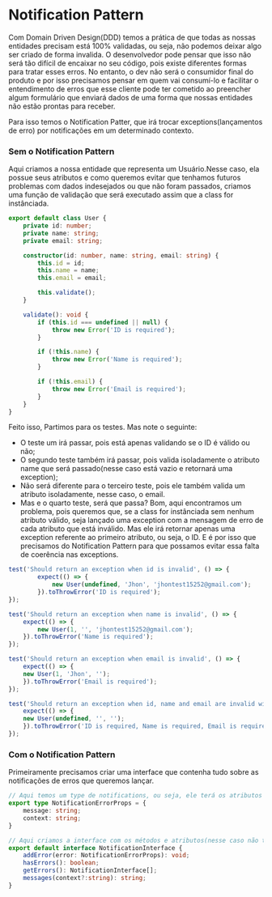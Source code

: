 # Notification Pattern

Com Domain Driven Design(DDD) temos a prática de que todas as nossas entidades precisam está 100% validadas, ou seja, não podemos deixar algo ser criado de forma invalida. O desenvolvedor pode pensar que isso não será tão difícil de encaixar no seu código, pois existe diferentes formas para tratar esses erros. No entanto, o dev não será o consumidor final do produto e por isso precisamos pensar em quem vai consumí-lo e facilitar o entendimento de erros que esse cliente pode ter cometido ao preencher algum formulário que enviará dados de uma forma que nossas entidades não estão prontas para receber.

Para isso temos o Notification Patter, que irá trocar exceptions(lançamentos de erro) por notificações em um determinado contexto.

### Sem o Notification Pattern

Aqui criamos a nossa entidade que representa um Usuário.Nesse caso, ela possue seus atributos e como queremos evitar que tenhamos futuros problemas com dados indesejados ou que não foram passados, criamos uma função de validação que será executado assim que a class for instânciada. 

```ts
export default class User {
    private id: number;
    private name: string;
    private email: string;

    constructor(id: number, name: string, email: string) {
        this.id = id;
        this.name = name;
        this.email = email;

        this.validate();
    }

    validate(): void {
        if (this.id === undefined || null) {
            throw new Error('ID is required');
        }

        if (!this.name) {
            throw new Error('Name is required');
        }

        if (!this.email) {
            throw new Error('Email is required');
        }
    }
}
```

Feito isso, Partimos para os testes. Mas note o seguinte:

- O teste um irá passar, pois está apenas validando se o ID é válido ou não;
- O segundo teste também irá passar, pois valida isoladamente o atributo name que será passado(nesse caso está vazio e retornará uma exception);
- Não será diferente para o terceiro teste, pois ele também valida um atributo isoladamente, nesse caso, o email.
- Mas e o quarto teste, será que passa? Bom, aqui encontramos um problema, pois queremos que, se a class for instânciada sem nenhum atributo válido, seja lançado uma exception com a mensagem de erro de cada atributo que está inválido. Mas ele irá retornar apenas uma exception referente ao primeiro atributo, ou seja, o ID. E é por isso que precisamos do Notification Pattern para que possamos evitar essa falta de coerência nas exceptions. 

```ts
test('Should return an exception when id is invalid', () => {
        expect(() => {
            new User(undefined, 'Jhon', 'jhontest15252@gmail.com');
        }).toThrowError('ID is required');
});

test('Should return an exception when name is invalid', () => {
    expect(() => {
        new User(1, '', 'jhontest15252@gmail.com');
    }).toThrowError('Name is required');
});

test('Should return an exception when email is invalid', () => {
    expect(() => {
    new User(1, 'Jhon', '');
    }).toThrowError('Email is required');
});

test('Should return an exception when id, name and email are invalid with all exceptions.', () => {
    expect(() => {
    new User(undefined, '', '');
    }).toThrowError('ID is required, Name is required, Email is required');
});
```

### Com o Notification Pattern

Primeiramente precisamos criar uma interface que contenha tudo sobre as notificações de erros que queremos lançar.

```ts
// Aqui temos um type de notifications, ou seja, ele terá os atributos necessários para um erro.
export type NotificationErrorProps = {
    message: string;
    context: string;
}

// Aqui criamos a interface com os métodos e atributos(nesse caso não tem atributos, apenas métodos) para o tratamento e lançamentos desses erros.
export default interface NotificationInterface {
    addError(error: NotificationErrorProps): void;
    hasErrors(): boolean;
    getErrors(): NotificationInterface[];
    messages(context?:string): string;
}
```